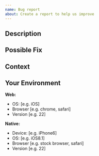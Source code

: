 ```yaml
---
name: Bug report
about: Create a report to help us improve
---
```


<!--- Provide a general summary of the issue in the Title above -->

## Description

<!--- Provide a more detailed introduction to the issue itself, and why you consider it to be a bug -->

## Possible Fix

<!--- Not obligatory, but suggest a fix or reason for the bug -->

## Context

<!--- How has this bug affected you? What were you trying to accomplish? -->

## Your Environment

<!--- Include as many relevant details about the environment you experienced the bug in -->

**Web:**

- OS: [e.g. iOS]
- Browser [e.g. chrome, safari]
- Version [e.g. 22]

**Native:**

- Device: [e.g. iPhone6]
- OS: [e.g. iOS8.1]
- Browser [e.g. stock browser, safari]
- Version [e.g. 22]
